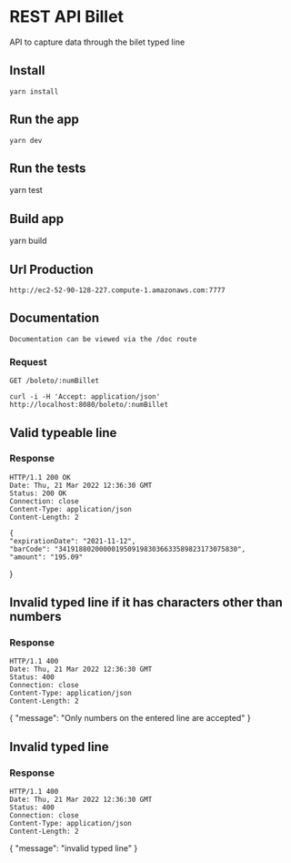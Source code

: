# REST API Billet

API to capture data through the bilet typed line

## Install

    yarn install

## Run the app

    yarn dev

## Run the tests

   yarn test
## Build app

   yarn build
## Url Production
    http://ec2-52-90-128-227.compute-1.amazonaws.com:7777
## Documentation

    Documentation can be viewed via the /doc route
### Request

`GET /boleto/:numBillet`

    curl -i -H 'Accept: application/json' http://localhost:8080/boleto/:numBillet

## Valid typeable line
### Response

    HTTP/1.1 200 OK
    Date: Thu, 21 Mar 2022 12:36:30 GMT
    Status: 200 OK
    Connection: close
    Content-Type: application/json
    Content-Length: 2

    {
    "expirationDate": "2021-11-12",
    "barCode": "34191880200000195091983036633589823173075830",
    "amount": "195.09"
}

## Invalid typed line if it has characters other than numbers
### Response

    HTTP/1.1 400
    Date: Thu, 21 Mar 2022 12:36:30 GMT
    Status: 400
    Connection: close
    Content-Type: application/json
    Content-Length: 2

   {
    "message": "Only numbers on the entered line are accepted"
}
## Invalid typed line
### Response

    HTTP/1.1 400
    Date: Thu, 21 Mar 2022 12:36:30 GMT
    Status: 400
    Connection: close
    Content-Type: application/json
    Content-Length: 2

   {
    "message": "invalid typed line"
}